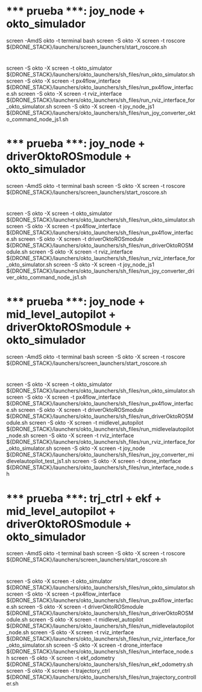 # *** prueba ***: joy_node + okto_simulador
screen -AmdS okto -t terminal bash
screen -S    okto -X screen -t roscore ${DRONE_STACK}/launchers/screen_launchers/start_roscore.sh
# 
screen -S    okto -X screen -t okto_simulator    ${DRONE_STACK}/launchers/okto_launchers/sh_files/run_okto_simulator.sh
screen -S    okto -X screen -t px4flow_interface ${DRONE_STACK}/launchers/okto_launchers/sh_files/run_px4flow_interface.sh
screen -S    okto -X screen -t rviz_interface    ${DRONE_STACK}/launchers/okto_launchers/sh_files/run_rviz_interface_for_okto_simulator.sh
screen -S    okto -X screen -t joy_node_js1	 ${DRONE_STACK}/launchers/okto_launchers/sh_files/run_joy_converter_okto_command_node_js1.sh

# *** prueba ***: joy_node + driverOktoROSmodule + okto_simulador
screen -AmdS okto -t terminal bash
screen -S    okto -X screen -t roscore ${DRONE_STACK}/launchers/screen_launchers/start_roscore.sh
# 
screen -S    okto -X screen -t okto_simulator    ${DRONE_STACK}/launchers/okto_launchers/sh_files/run_okto_simulator.sh
screen -S    okto -X screen -t px4flow_interface ${DRONE_STACK}/launchers/okto_launchers/sh_files/run_px4flow_interface.sh
screen -S    okto -X screen -t driverOktoROSmodule ${DRONE_STACK}/launchers/okto_launchers/sh_files/run_driverOktoROSModule.sh
screen -S    okto -X screen -t rviz_interface    ${DRONE_STACK}/launchers/okto_launchers/sh_files/run_rviz_interface_for_okto_simulator.sh
screen -S    okto -X screen -t joy_node_js1	 ${DRONE_STACK}/launchers/okto_launchers/sh_files/run_joy_converter_driver_okto_command_node_js1.sh

# *** prueba ***: joy_node + mid_level_autopilot + driverOktoROSmodule + okto_simulador
screen -AmdS okto -t terminal bash
screen -S    okto -X screen -t roscore ${DRONE_STACK}/launchers/screen_launchers/start_roscore.sh
# 
screen -S    okto -X screen -t okto_simulator    ${DRONE_STACK}/launchers/okto_launchers/sh_files/run_okto_simulator.sh
screen -S    okto -X screen -t px4flow_interface ${DRONE_STACK}/launchers/okto_launchers/sh_files/run_px4flow_interface.sh
screen -S    okto -X screen -t driverOktoROSmodule ${DRONE_STACK}/launchers/okto_launchers/sh_files/run_driverOktoROSModule.sh
screen -S    okto -X screen -t midlevel_autopilot  ${DRONE_STACK}/launchers/okto_launchers/sh_files/run_midlevelautopilot_node.sh
screen -S    okto -X screen -t rviz_interface    ${DRONE_STACK}/launchers/okto_launchers/sh_files/run_rviz_interface_for_okto_simulator.sh
screen -S    okto -X screen -t joy_node	          ${DRONE_STACK}/launchers/okto_launchers/sh_files/run_joy_converter_midlevelautopilot_test_js1.sh
screen -S    okto -X screen -t drone_interface    ${DRONE_STACK}/launchers/okto_launchers/sh_files/run_interface_node.sh

# *** prueba ***: trj_ctrl + ekf + mid_level_autopilot + driverOktoROSmodule + okto_simulador
screen -AmdS okto -t terminal bash
screen -S    okto -X screen -t roscore ${DRONE_STACK}/launchers/screen_launchers/start_roscore.sh
# 
screen -S    okto -X screen -t okto_simulator    ${DRONE_STACK}/launchers/okto_launchers/sh_files/run_okto_simulator.sh
screen -S    okto -X screen -t px4flow_interface ${DRONE_STACK}/launchers/okto_launchers/sh_files/run_px4flow_interface.sh
screen -S    okto -X screen -t driverOktoROSmodule ${DRONE_STACK}/launchers/okto_launchers/sh_files/run_driverOktoROSModule.sh
screen -S    okto -X screen -t midlevel_autopilot  ${DRONE_STACK}/launchers/okto_launchers/sh_files/run_midlevelautopilot_node.sh
screen -S    okto -X screen -t rviz_interface    ${DRONE_STACK}/launchers/okto_launchers/sh_files/run_rviz_interface_for_okto_simulator.sh
screen -S    okto -X screen -t drone_interface    ${DRONE_STACK}/launchers/okto_launchers/sh_files/run_interface_node.sh
screen -S    okto -X screen -t ekf_odometry       ${DRONE_STACK}/launchers/okto_launchers/sh_files/run_ekf_odometry.sh
screen -S    okto -X screen -t trajectory_ctrl    ${DRONE_STACK}/launchers/okto_launchers/sh_files/run_trajectory_controller.sh
